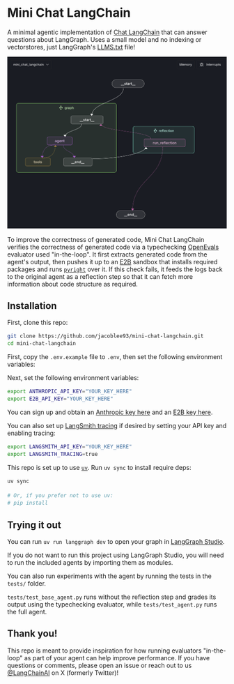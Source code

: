 # Mini Chat LangChain

A minimal agentic implementation of [Chat LangChain](https://chat.langchain.com/) that can answer questions about LangGraph. Uses a small model and no indexing or vectorstores, just LangGraph's [LLMS.txt](https://langchain-ai.github.io/langgraph/llms.txt) file!

![](/static/img/mini-chat-langchain-studio.png)

To improve the correctness of generated code, Mini Chat LangChain verifies the correctness of generated code via a typechecking [OpenEvals](https://github.com/langchain-ai/openevals) evaluator used "in-the-loop". It first extracts generated code from the agent's output, then pushes it up to an [E2B](https://e2b.dev) sandbox that installs required packages and runs [`pyright`](https://github.com/microsoft/pyright) over it. If this check fails, it feeds the logs back to the original agent as a reflection step so that it can fetch more information about code structure as required.

## Installation

First, clone this repo:

```bash
git clone https://github.com/jacoblee93/mini-chat-langchain.git
cd mini-chat-langchain
```

First, copy the `.env.example` file to `.env`, then set the following environment variables:

Next, set the following environment variables:

```bash
export ANTHROPIC_API_KEY="YOUR_KEY_HERE"
export E2B_API_KEY="YOUR_KEY_HERE"
```

You can sign up and obtain an [Anthropic key here](https://www.anthropic.com/) and an [E2B key here](https://e2b.dev).

You can also set up [LangSmith tracing](https://smith.langchain.com) if desired by setting your API key and enabling tracing:

```bash
export LANGSMITH_API_KEY="YOUR_KEY_HERE"
export LANGSMITH_TRACING=true
```

This repo is set up to use [`uv`](https://docs.astral.sh/uv/). Run `uv sync` to install require deps:

```bash
uv sync

# Or, if you prefer not to use uv:
# pip install
```

## Trying it out

You can run `uv run langgraph dev` to open your graph in [LangGraph Studio](https://langchain-ai.github.io/langgraph/concepts/langgraph_studio/).

If you do not want to run this project using LangGraph Studio, you will need to run the included agents by importing them as modules.

You can also run experiments with the agent by running the tests in the `tests/` folder.

`tests/test_base_agent.py` runs without the reflection step and grades its output using the typechecking evaluator, while `tests/test_agent.py` runs the full agent.

## Thank you!

This repo is meant to provide inspiration for how running evaluators "in-the-loop" as part of your agent can help improve performance. If you have questions or comments, please open an issue or reach out to us [@LangChainAI](https://x.com/langchainai) on X (formerly Twitter)!

